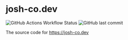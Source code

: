 # josh-co.dev
![GitHub Actions Workflow Status](https://img.shields.io/github/actions/workflow/status/josh-co-dev/josh-co.dev/pages%2Fpages-build-deployment)
![GitHub last commit](https://img.shields.io/github/last-commit/josh-co-dev/josh-co.dev)

The source code for https://josh-co.dev
